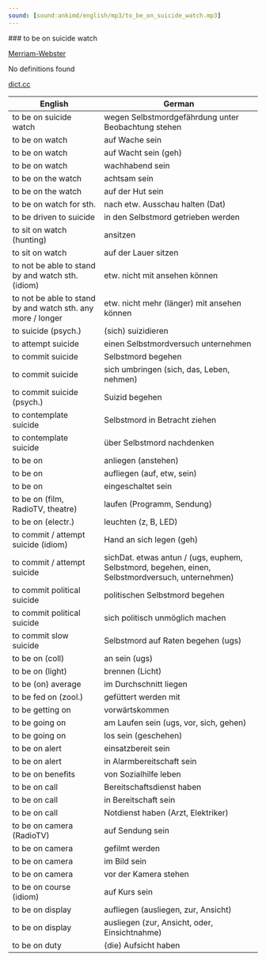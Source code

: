 ```yaml
---
sound: [sound:ankimd/english/mp3/to_be_on_suicide_watch.mp3]
---
```


\### to be on suicide watch

[Merriam-Webster](https://www.merriam-webster.com/dictionary/to+be+on+suicide+watch)

No definitions found

[dict.cc](https://www.dict.cc/to+be+on+suicide+watch)

| English        | German       |
| -------------- | ------------ |
| to be on suicide watch | wegen Selbstmordgefährdung unter Beobachtung stehen |
| to be on watch | auf Wache sein |
| to be on watch | auf Wacht sein (geh) |
| to be on watch | wachhabend sein |
| to be on the watch | achtsam sein |
| to be on the watch | auf der Hut sein |
| to be on watch for sth. | nach etw. Ausschau halten (Dat) |
| to be driven to suicide | in den Selbstmord getrieben werden |
| to sit on watch (hunting) | ansitzen |
| to sit on watch | auf der Lauer sitzen |
| to not be able to stand by and watch sth. (idiom) | etw. nicht mit ansehen können |
| to not be able to stand by and watch sth. any more / longer | etw. nicht mehr (länger) mit ansehen können |
| to suicide (psych.) | (sich) suizidieren |
| to attempt suicide | einen Selbstmordversuch unternehmen |
| to commit suicide | Selbstmord begehen |
| to commit suicide | sich umbringen (sich, das, Leben, nehmen) |
| to commit suicide (psych.) | Suizid begehen |
| to contemplate suicide | Selbstmord in Betracht ziehen |
| to contemplate suicide | über Selbstmord nachdenken |
| to be on | anliegen (anstehen) |
| to be on | aufliegen (auf, etw, sein) |
| to be on | eingeschaltet sein |
| to be on (film, RadioTV, theatre) | laufen (Programm, Sendung) |
| to be on (electr.) | leuchten (z, B, LED) |
| to commit / attempt suicide (idiom) | Hand an sich legen (geh) |
| to commit / attempt suicide | sichDat. etwas antun / (ugs, euphem, Selbstmord, begehen, einen, Selbstmordversuch, unternehmen) |
| to commit political suicide | politischen Selbstmord begehen |
| to commit political suicide | sich politisch unmöglich machen |
| to commit slow suicide | Selbstmord auf Raten begehen (ugs) |
| to be on (coll) | an sein (ugs) |
| to be on (light) | brennen (Licht) |
| to be (on) average | im Durchschnitt liegen |
| to be fed on (zool.) | gefüttert werden mit |
| to be getting on | vorwärtskommen |
| to be going on | am Laufen sein (ugs, vor, sich, gehen) |
| to be going on | los sein (geschehen) |
| to be on alert | einsatzbereit sein |
| to be on alert | in Alarmbereitschaft sein |
| to be on benefits | von Sozialhilfe leben |
| to be on call | Bereitschaftsdienst haben |
| to be on call | in Bereitschaft sein |
| to be on call | Notdienst haben (Arzt, Elektriker) |
| to be on camera (RadioTV) | auf Sendung sein |
| to be on camera | gefilmt werden |
| to be on camera | im Bild sein |
| to be on camera | vor der Kamera stehen |
| to be on course (idiom) | auf Kurs sein |
| to be on display | aufliegen (ausliegen, zur, Ansicht) |
| to be on display | ausliegen (zur, Ansicht, oder, Einsichtnahme) |
| to be on duty | (die) Aufsicht haben |
